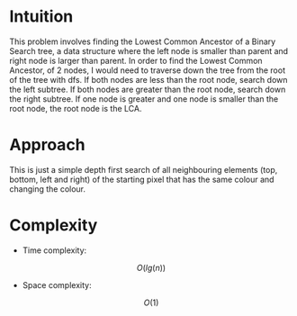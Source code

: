 # Intuition
<!-- Describe your first thoughts on how to solve this problem. -->
This problem involves finding the Lowest Common Ancestor of a Binary Search tree, a data structure where the left node is smaller than parent and right node is larger than parent. In order to find the Lowest Common Ancestor, of 2 nodes, I would need to traverse down the tree from the root of the tree with dfs. If both nodes are less than the root node, search down the left subtree. If both nodes are greater than the root node, search down the right subtree. If one node is greater and one node is smaller than the root node, the root node is the LCA.

# Approach
<!-- Describe your approach to solving the problem. -->
This is just a simple depth first search of all neighbouring elements (top, bottom, left and right) of the starting pixel that has the same colour and changing the colour.


# Complexity
- Time complexity:
<!-- Add your time complexity here, e.g. $$O(n)$$ -->
$$O(lg(n))$$

- Space complexity:
<!-- Add your space complexity here, e.g. $$O(n)$$ -->
$$O(1)$$